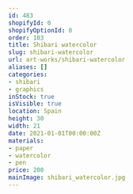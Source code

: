 ```yaml
---
id: 483
shopifyId: 0
shopifyOptionId: 0
order: 103
title: Shibari watercolor
slug: shibari-watercolor
url: art-works/shibari-watercolor
aliases: []
categories:
- shibari
- graphics
inStock: true
isVisible: true
location: Spain
height: 30
width: 21
date: 2021-01-01T00:00:00Z
materials:
- paper
- watercolor
- pen
price: 200
mainImage: shibari_watercolor.jpg
---
```


